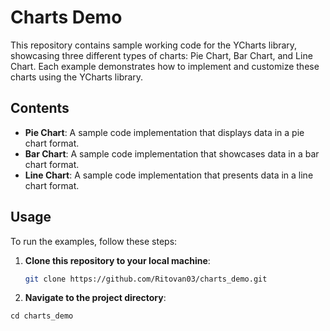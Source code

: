 # Charts Demo

This repository contains sample working code for the YCharts library, showcasing three different types of charts: Pie Chart, Bar Chart, and Line Chart. Each example demonstrates how to implement and customize these charts using the YCharts library.

## Contents

- **Pie Chart**: A sample code implementation that displays data in a pie chart format.
- **Bar Chart**: A sample code implementation that showcases data in a bar chart format.
- **Line Chart**: A sample code implementation that presents data in a line chart format.

## Usage

To run the examples, follow these steps:

1. **Clone this repository to your local machine**:
   ```bash
   git clone https://github.com/Ritovan03/charts_demo.git
   
2. **Navigate to the project directory**:
```
cd charts_demo


